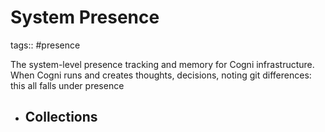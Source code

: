 # System Presence

tags:: #presence

The system-level presence tracking and memory for Cogni infrastructure. When Cogni runs and creates thoughts, decisions, noting git differences: this all falls under presence

- ## Collections